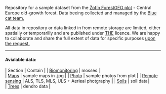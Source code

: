 
Repository for a sample dataset from the [Žofín ForestGEO plot](https://forestgeo.si.edu/sites/europe/zofin) - Central Europe old-growth forest. Data beeing collected and managed by the [Blue cat team.](https://naturalforests.cz/)  

All data in repository or data linked in from remote storage are limited, either spatially or temporarilly and are published under [THE]() licence. We are happy to collaborate and share the full extent of data for specific purposes [upon the request.](https://github.com/VUKOZ-OEL/bluecat-data-pool/blob/main/contacts/readme.md)  

******  

#### Avialable data:  

| Section | Contain |
| [Biomonitoring]() | mosses |  
| [Maps]() | sample maps in .jpg |
| [Photo]() | sample photos from plot |
| [Remote sensing](https://github.com/VUKOZ-OEL/bluecat-data-pool/blob/main/REMOTE_SENSING/readme.md)  | ALS, TLS, MLS, ULS + Aerieal photgraphy |
| [Soils](https://github.com/VUKOZ-OEL/bluecat-data-pool/blob/main/REMOTE_SENSING/readme.md)  | soil data|  
| [Trees](https://github.com/VUKOZ-OEL/bluecat-data-pool/blob/main/REMOTE_SENSING/readme.md)  | dendro data |  








  




